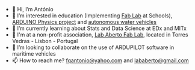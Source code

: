 - 👋 Hi, I’m António
- 👀 I’m interested in education (Implementing [Fab Lab](https://fabfoundation.org/) at Schools), [ARDUINO Physics project](https://wikifactory.com/+lababertoknowledgebase/arduino) and [autonomous water vehicles](http://fabacademy.org/2019/labs/fct/students/antonio-gomes/projects/final-project/)
- 🌱 I’m currently learning about Stats and Data Science at EDx and MITx
- 🌱 I'm at a non-profit association, [Lab Aberto Fab Lab](https://lababerto.pt/), located in Torres Vedras - Lisbon - Portugal
- 💞️ I’m looking to collaborate on the use of ARDUPILOT software in maritime vehicles
- 📫 How to reach me? fqantonio@yahoo.com and lababerto@gmail.com

<!---
fqantonio/fqantonio is a ✨ special ✨ repository because its `README.md` (this file) appears on your GitHub profile.
You can click the Preview link to take a look at your changes.
--->
